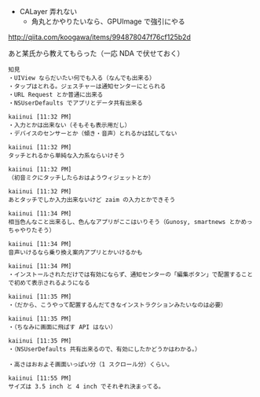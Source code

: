 - CALayer 弄れない
  * 角丸とかやりたいなら、GPUImage で強引にやる

http://qiita.com/koogawa/items/994878047f76cf125b2d

あと某氏から教えてもらった（一応 NDA で伏せておく）

```
知見
・UIView ならだいたい何でも入る（なんでも出来る）
・タップはとれる。ジェスチャーは通知センターにとられる
・URL Request とか普通に出来る
・NSUserDefaults でアプリとデータ共有出来る

kaiinui [11:32 PM]
・入力とかは出来ない（そもそも表示用だし）
・デバイスのセンサーとか（傾き・音声）とれるかは試してない

kaiinui [11:32 PM]
タッチとれるから単純な入力系ならいけそう

kaiinui [11:32 PM]
（初音ミクにタッチしたらおはようウィジェットとか）

kaiinui [11:32 PM]
あとタッチでしか入力出来ないけど zaim の入力とかできそう

kaiinui [11:34 PM]
相当色んなこと出来るし、色んなアプリがここはいりそう（Gunosy, smartnews とかめっちゃやりたそう）

kaiinui [11:34 PM]
音声いけるなら乗り換え案内アプリとかいけるかも

kaiinui [11:34 PM]
・インストールされただけでは有効にならず、通知センターの「編集ボタン」で配置することで初めて表示されるようになる

kaiinui [11:35 PM]
・（だから、こうやって配置するんだてきなインストラクションみたいなのは必要）

kaiinui [11:35 PM]
・（ちなみに画面に飛ばす API はない）

kaiinui [11:35 PM]
・（NSUserDefaults 共有出来るので、有効にしたかどうかはわかる。）

・高さはおおよそ画面いっぱい分（1 スクロール分）くらい。

kaiinui [11:55 PM]
サイズは 3.5 inch と 4 inch でそれぞれ決まってる。

```
